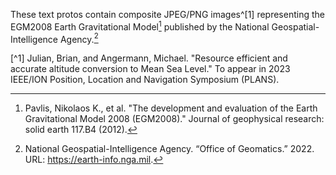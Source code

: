 These text protos contain composite JPEG/PNG images^[1] representing the EGM2008 Earth Gravitational
Model[^2] published by the National Geospatial-Intelligence Agency.[^3]

[^1] Julian, Brian, and Angermann, Michael. "Resource efficient and accurate altitude conversion to
Mean Sea Level." To appear in 2023 IEEE/ION Position, Location and Navigation Symposium (PLANS).

[^2]: Pavlis, Nikolaos K., et al. "The development and evaluation of the Earth Gravitational Model
2008 (EGM2008)." Journal of geophysical research: solid earth 117.B4 (2012).

[^3]: National Geospatial-Intelligence Agency. “Office of Geomatics.” 2022.
URL: https://earth-info.nga.mil.